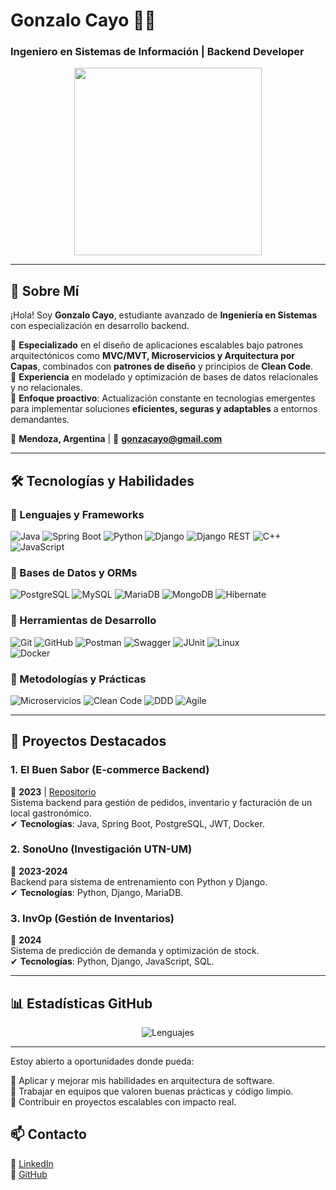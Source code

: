 # **Gonzalo Cayo** 👨‍💻  
### Ingeniero en Sistemas de Información | Backend Developer  

<div align="center">  
  <img src="https://media.giphy.com/media/qgQUggAC3Pfv687qPC/giphy.gif" width="300"/>  
</div>  

---

## **📌 Sobre Mí**  
¡Hola! Soy **Gonzalo Cayo**, estudiante avanzado de **Ingeniería en Sistemas** con especialización en desarrollo backend.  

🔹 **Especializado** en el diseño de aplicaciones escalables bajo patrones arquitectónicos como **MVC/MVT, Microservicios y Arquitectura por Capas**, combinados con **patrones de diseño** y principios de **Clean Code**.  
🔹 **Experiencia** en modelado y optimización de bases de datos relacionales y no relacionales.  
🔹 **Enfoque proactivo**: Actualización constante en tecnologías emergentes para implementar soluciones **eficientes, seguras y adaptables** a entornos demandantes.  
 


📍 **Mendoza, Argentina** | 📧 **gonzacayo@gmail.com**  

--- 

## **🛠 Tecnologías y Habilidades**  

### **🔹 Lenguajes y Frameworks**  
![Java](https://img.shields.io/badge/Java-ED8B00?style=for-the-badge&logo=openjdk&logoColor=white)
![Spring Boot](https://img.shields.io/badge/Spring_Boot-6DB33F?style=for-the-badge&logo=spring&logoColor=white)
![Python](https://img.shields.io/badge/Python-3776AB?style=for-the-badge&logo=python&logoColor=white)
![Django](https://img.shields.io/badge/Django-092E20?style=for-the-badge&logo=django&logoColor=white)
![Django REST](https://img.shields.io/badge/Django_REST-FF1709?style=for-the-badge&logo=django&logoColor=white)
![C++](https://img.shields.io/badge/C%2B%2B-00599C?style=for-the-badge&logo=c%2B%2B&logoColor=white)
![JavaScript](https://img.shields.io/badge/JavaScript-F7DF1E?style=for-the-badge&logo=javascript&logoColor=black)

### **🔹 Bases de Datos y ORMs**  
![PostgreSQL](https://img.shields.io/badge/PostgreSQL-316192?style=for-the-badge&logo=postgresql&logoColor=white)
![MySQL](https://img.shields.io/badge/MySQL-005C84?style=for-the-badge&logo=mysql&logoColor=white)
![MariaDB](https://img.shields.io/badge/MariaDB-003545?style=for-the-badge&logo=mariadb&logoColor=white)
![MongoDB](https://img.shields.io/badge/MongoDB-47A248?style=for-the-badge&logo=mongodb&logoColor=white)
![Hibernate](https://img.shields.io/badge/Hibernate-59666C?style=for-the-badge&logo=hibernate&logoColor=white)


### **🔹 Herramientas de Desarrollo**  
![Git](https://img.shields.io/badge/GIT-E44C30?style=for-the-badge&logo=git&logoColor=white)
![GitHub](https://img.shields.io/badge/GitHub-181717?style=for-the-badge&logo=github&logoColor=white)
![Postman](https://img.shields.io/badge/Postman-FF6C37?style=for-the-badge&logo=postman&logoColor=white)
![Swagger](https://img.shields.io/badge/Swagger-85EA2D?style=for-the-badge&logo=swagger&logoColor=black)
![JUnit](https://img.shields.io/badge/JUnit-25A162?style=for-the-badge&logo=junit5&logoColor=white)
![Linux](https://img.shields.io/badge/Linux-FCC624?style=for-the-badge&logo=linux&logoColor=black)  
![Docker](https://img.shields.io/badge/Docker-2CA5E0?style=for-the-badge&logo=docker&logoColor=white)

### **🔹 Metodologías y Prácticas**  
![Microservicios](https://img.shields.io/badge/-Microservicios-009688?style=for-the-badge)
![Clean Code](https://img.shields.io/badge/-Clean_Code-3F51B5?style=for-the-badge)
![DDD](https://img.shields.io/badge/-Domain_Driven_Design-FF5722?style=for-the-badge)
![Agile](https://img.shields.io/badge/-Agile-009688?style=for-the-badge)  


---

## **🚀 Proyectos Destacados**  

### **1. El Buen Sabor (E-commerce Backend)**  
📅 **2023** | [Repositorio](https://github.com/Gonzal290/el-buen-sabor)  
Sistema backend para gestión de pedidos, inventario y facturación de un local gastronómico.  
✔ **Tecnologías**: Java, Spring Boot, PostgreSQL, JWT, Docker.  

### **2. SonoUno (Investigación UTN-UM)**  
📅 **2023-2024**  
Backend para sistema de entrenamiento con Python y Django.  
✔ **Tecnologías**: Python, Django, MariaDB.  

### **3. InvOp (Gestión de Inventarios)**  
📅 **2024**  
Sistema de predicción de demanda y optimización de stock.  
✔ **Tecnologías**: Python, Django, JavaScript, SQL.  

---

## **📊 Estadísticas GitHub**  


<div align="center">  
  <img src="https://github-readme-stats.vercel.app/api/top-langs/?username=Gonza1290&layout=compact&theme=radical" alt="Lenguajes"/>  
</div>  

---

Estoy abierto a oportunidades donde pueda:

🔸 Aplicar y mejorar mis habilidades en arquitectura de software.   
🔸 Trabajar en equipos que valoren buenas prácticas y código limpio.    
🔸 Contribuir en proyectos escalables con impacto real.

## **📫 Contacto**  
💼 [LinkedIn](http://www.linkedin.com/in/gonzalo-cayo-625169263)  
📂 [GitHub](https://github.com/Gonzal290)   


